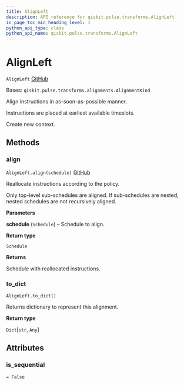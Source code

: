 ```yaml
---
title: AlignLeft
description: API reference for qiskit.pulse.transforms.AlignLeft
in_page_toc_min_heading_level: 1
python_api_type: class
python_api_name: qiskit.pulse.transforms.AlignLeft
---
```


# AlignLeft

<span id="qiskit.pulse.transforms.AlignLeft" />

`AlignLeft` [GitHub](https://github.com/qiskit/qiskit/tree/stable/0.19/qiskit/pulse/transforms/alignments.py "view source code")

Bases: `qiskit.pulse.transforms.alignments.AlignmentKind`

Align instructions in as-soon-as-possible manner.

Instructions are placed at earliest available timeslots.

Create new context.

## Methods

### align

<span id="qiskit.pulse.transforms.AlignLeft.align" />

`AlignLeft.align(schedule)` [GitHub](https://github.com/qiskit/qiskit/tree/stable/0.19/qiskit/pulse/transforms/alignments.py "view source code")

Reallocate instructions according to the policy.

Only top-level sub-schedules are aligned. If sub-schedules are nested, nested schedules are not recursively aligned.

**Parameters**

**schedule** (`Schedule`) – Schedule to align.

**Return type**

`Schedule`

**Returns**

Schedule with reallocated instructions.

### to\_dict

<span id="qiskit.pulse.transforms.AlignLeft.to_dict" />

`AlignLeft.to_dict()`

Returns dictionary to represent this alignment.

**Return type**

`Dict`\[`str`, `Any`]

## Attributes

<span id="qiskit.pulse.transforms.AlignLeft.is_sequential" />

### is\_sequential

`= False`

